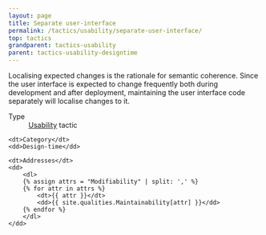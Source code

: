 ```yaml
---
layout: page
title: Separate user-interface
permalink: /tactics/usability/separate-user-interface/
top: tactics
grandparent: tactics-usability
parent: tactics-usability-designtime
---
```


Localising expected changes is the rationale for semantic coherence. Since the user interface is expected to change frequently both during development and after
deployment, maintaining the user interface code separately will localise changes to it.

<dl>
    <dt>Type</dt>
    <dd><a href="{{ '/quality/usability/' | relative_url }}">Usability</a> tactic</dd>
    
    <dt>Category</dt>
    <dd>Design-time</dd>
    
    <dt>Addresses</dt>
    <dd>
        <dl>
        {% assign attrs = "Modifiability" | split: ',' %}
        {% for attr in attrs %}
            <dt>{{ attr }}</dt>
            <dd>{{ site.qualities.Maintainability[attr] }}</dd>
        {% endfor %}
        </dl>
    </dd>
</dl>
